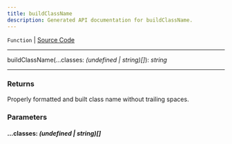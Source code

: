 ```yaml
---
title: buildClassName
description: Generated API documentation for buildClassName.
---
```


`Function` | [Source Code](https://github.com/mrCamelCode/jtjs-react/blob/0e141e63e22c212c71ce52ba40f0472cc9028516/lib/util/util-functions.ts#L4)

---

buildClassName(...classes: _(undefined | string)[]_): _string_

---

### Returns
Properly formatted and built class name without trailing spaces.

### Parameters

#### ...classes: _(undefined | string)[]_